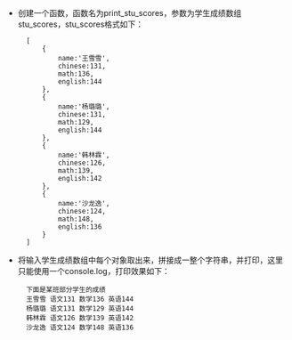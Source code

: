 - 创建一个函数，函数名为print\_stu\_scores，参数为学生成绩数组stu\_scores，stu\_scores格式如下：

        [
            {
                name:'王雪雪',
                chinese:131,
                math:136,
                english:144
            },
            {
                name:'杨璐璐',
                chinese:131,
                math:129,
                english:144
            },
            {
                name:'韩林霖',
                chinese:126,
                math:139,
                english:142
            },
            {
                name:'沙龙逸',
                chinese:124,
                math:148,
                english:136
            }
        ]

- 将输入学生成绩数组中每个对象取出来，拼接成一整个字符串，并打印，这里只能使用一个console.log，打印效果如下：


        下面是某班部分学生的成绩
        王雪雪	语文131 数学136 英语144
        杨璐璐	语文131 数学129 英语144
        韩林霖	语文126 数学139 英语142
        沙龙逸	语文124 数学148 英语136
